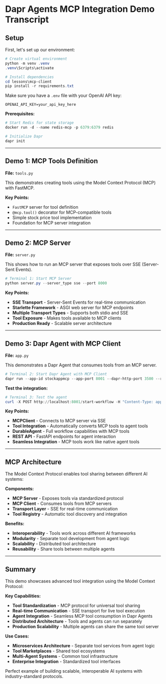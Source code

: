 # Dapr Agents MCP Integration Demo Transcript

## Setup
First, let's set up our environment:

```powershell
# Create virtual environment
python -m venv .venv
.venv\Scripts\activate

# Install dependencies
cd lessons\mcp-client
pip install -r requirements.txt
```

Make sure you have a `.env` file with your OpenAI API key:
```
OPENAI_API_KEY=your_api_key_here
```

**Prerequisites:**
```powershell
# Start Redis for state storage
docker run -d --name redis-mcp -p 6379:6379 redis

# Initialize Dapr
dapr init
```

---

## Demo 1: MCP Tools Definition
**File:** `tools.py`

This demonstrates creating tools using the Model Context Protocol (MCP) with FastMCP.

**Key Points:**
- `FastMCP` server for tool definition
- `@mcp.tool()` decorator for MCP-compatible tools
- Simple stock price tool implementation
- Foundation for MCP server integration

---

## Demo 2: MCP Server
**File:** `server.py`

This shows how to run an MCP server that exposes tools over SSE (Server-Sent Events).

```powershell
# Terminal 1: Start MCP Server
python server.py --server_type sse --port 8000
```

**Key Points:**
- **SSE Transport** - Server-Sent Events for real-time communication
- **Starlette Framework** - ASGI web server for MCP endpoints
- **Multiple Transport Types** - Supports both stdio and SSE
- **Tool Exposure** - Makes tools available to MCP clients
- **Production Ready** - Scalable server architecture

---

## Demo 3: Dapr Agent with MCP Client
**File:** `app.py`

This demonstrates a Dapr Agent that consumes tools from an MCP server.

```powershell
# Terminal 2: Start Dapr Agent with MCP Client
dapr run --app-id stockappmcp --app-port 8001 --dapr-http-port 3500 --resources-path .\components\ -- python app.py
```

**Test the integration:**
```powershell
# Terminal 3: Test the agent
curl -X POST http://localhost:8001/start-workflow -H "Content-Type: application/json" -d "{\"task\": \"What is current stock value for Microsoft\"}"
```

**Key Points:**
- **MCPClient** - Connects to MCP server via SSE
- **Tool Integration** - Automatically converts MCP tools to agent tools
- **DurableAgent** - Full workflow capabilities with MCP tools
- **REST API** - FastAPI endpoints for agent interaction
- **Seamless Integration** - MCP tools work like native agent tools

---

## MCP Architecture
The Model Context Protocol enables tool sharing between different AI systems:

**Components:**
- **MCP Server** - Exposes tools via standardized protocol
- **MCP Client** - Consumes tools from MCP servers
- **Transport Layer** - SSE for real-time communication
- **Tool Registry** - Automatic tool discovery and integration

**Benefits:**
- **Interoperability** - Tools work across different AI frameworks
- **Modularity** - Separate tool development from agent logic
- **Scalability** - Distributed tool architecture
- **Reusability** - Share tools between multiple agents

---

## Summary
This demo showcases advanced tool integration using the Model Context Protocol:

**Key Capabilities:**
- **Tool Standardization** - MCP protocol for universal tool sharing
- **Real-time Communication** - SSE transport for live tool execution
- **Agent Integration** - Seamless MCP tool consumption in Dapr Agents
- **Distributed Architecture** - Tools and agents can run separately
- **Production Scalability** - Multiple agents can share the same tool server

**Use Cases:**
- **Microservices Architecture** - Separate tool services from agent logic
- **Tool Marketplaces** - Shared tool ecosystems
- **Multi-Agent Systems** - Common tool infrastructure
- **Enterprise Integration** - Standardized tool interfaces

Perfect example of building scalable, interoperable AI systems with industry-standard protocols.
